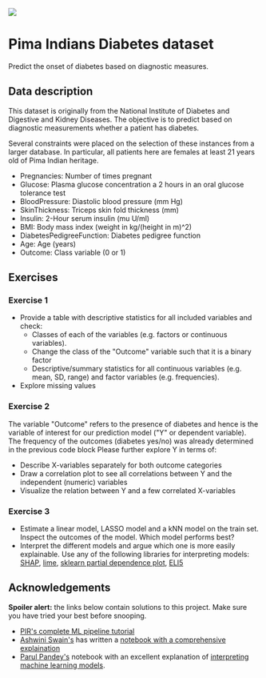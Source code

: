 ![](https://github.com/jads-nl/discover-projects/blob/main/pima-indians-diabetes/women-Pima-shinny-game-field-hockey.jpg)
# Pima Indians Diabetes dataset

Predict the onset of diabetes based on diagnostic measures.

## Data description
This dataset is originally from the National Institute of Diabetes and Digestive and Kidney Diseases. The objective is to predict based on diagnostic measurements whether a patient has diabetes.

Several constraints were placed on the selection of these instances from a larger database. In particular, all patients here are females at least 21 years old of Pima Indian heritage.

- Pregnancies: Number of times pregnant
- Glucose: Plasma glucose concentration a 2 hours in an oral glucose tolerance test
- BloodPressure: Diastolic blood pressure (mm Hg)
- SkinThickness: Triceps skin fold thickness (mm)
- Insulin: 2-Hour serum insulin (mu U/ml)
- BMI: Body mass index (weight in kg/(height in m)^2)
- DiabetesPedigreeFunction: Diabetes pedigree function
- Age: Age (years)
- Outcome: Class variable (0 or 1)

## Exercises

### Exercise 1
 - Provide a table with descriptive statistics for all included variables and check:
   - Classes of each of the variables (e.g. factors or continuous variables).
   - Change the class of the "Outcome" variable such that it is a binary factor
   - Descriptive/summary statistics for all continuous variables (e.g. mean, SD, range) and factor variables (e.g. frequencies).
 - Explore missing values
 
### Exercise 2
The variable "Outcome" refers to the presence of diabetes and hence is the variable of interest for our prediction model ("Y" or dependent variable). The frequency of the outcomes (diabetes yes/no) was already determined in the previous code block Please further explore Y in terms of:

  - Describe X-variables separately for both outcome categories 
  - Draw a correlation plot to see all correlations between Y and the independent (numeric) variables 
  - Visualize the relation between Y and a few correlated X-variables 

### Exercise 3
  - Estimate a linear model, LASSO model and a kNN model on the train set. Inspect the outcomes of the model. Which model performs best?
  - Interpret the different models and argue which one is more easily explainable. Use any of the following libraries for interpreting models: [SHAP](https://shap.readthedocs.io/en/latest/), [lime](https://github.com/marcotcr/lime), [sklearn partial dependence plot](https://scikit-learn.org/stable/modules/partial_dependence.html), [ELI5](https://eli5.readthedocs.io/en/latest/)
  

## Acknowledgements
**Spoiler alert:** the links below contain solutions to this project. Make sure you have tried your best before snooping.
  - [PIR's complete ML pipeline tutorial](https://www.kaggle.com/pouryaayria/a-complete-ml-pipeline-tutorial-acu-86)
  - [Ashwini Swain's](https://www.kaggle.com/ash316) has written a [notebook with a comprehensive explaination](https://www.kaggle.com/ash316/ml-from-scratch-part-2)
  - [Parul Pandey's](https://www.kaggle.com/parulpandey) notebook with an excellent explanation of [interpreting machine learning models](https://www.kaggle.com/parulpandey/intrepreting-machine-learning-models).

